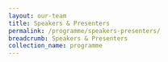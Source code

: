 ```yaml
---
layout: our-team
title: Speakers & Presenters
permalink: /programme/speakers-presenters/
breadcrumb: Speakers & Presenters
collection_name: programme
---
```


